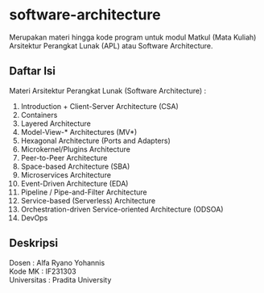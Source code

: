 # software-architecture
Merupakan materi hingga kode program untuk modul Matkul (Mata Kuliah) Arsitektur Perangkat Lunak (APL) atau Software Architecture.

## Daftar Isi
Materi Arsitektur Perangkat Lunak (Software Architecture) :
1. Introduction + Client-Server Architecture (CSA)
2. Containers
3. Layered Architecture
4. Model-View-* Architectures (MV*)
5. Hexagonal Architecture (Ports and Adapters)
6. Microkernel/Plugins Architecture
7. Peer-to-Peer Architecture
8. Space-based Architecture (SBA)
9. Microservices Architecture
10. Event-Driven Architecture (EDA)
11. Pipeline / Pipe-and-Filter Architecture
12. Service-based (Serverless) Architecture
13. Orchestration-driven Service-oriented Architecture (ODSOA)
14. DevOps

## Deskripsi
Dosen       : Alfa Ryano Yohannis
\
Kode MK     : IF231303
\
Universitas : Pradita University
